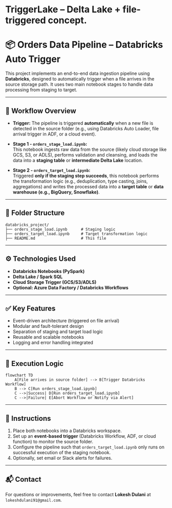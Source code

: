 # TriggerLake – Delta Lake + file-triggered concept.
# 📦 Orders Data Pipeline – Databricks Auto Trigger

This project implements an end-to-end data ingestion pipeline using **Databricks**, designed to automatically trigger when a file arrives in the source storage path. It uses two main notebook stages to handle data processing from staging to target.

---

## 🚀 Workflow Overview

- **Trigger:** The pipeline is triggered **automatically** when a new file is detected in the source folder (e.g., using Databricks Auto Loader, file arrival trigger in ADF, or a cloud event).
  
- **Stage 1 - `orders_stage_load.ipynb`:**  
  This notebook ingests raw data from the source (likely cloud storage like GCS, S3, or ADLS), performs validation and cleansing, and loads the data into a **staging table** or **intermediate Delta Lake** location.

- **Stage 2 - `orders_target_load.ipynb`:**  
  Triggered **only if the staging step succeeds**, this notebook performs the transformation logic (e.g., deduplication, type casting, joins, aggregations) and writes the processed data into a **target table** or **data warehouse (e.g., BigQuery, Snowflake)**.

---

## 📁 Folder Structure

```
databricks_project/
├── orders_stage_load.ipynb      # Staging logic
├── orders_target_load.ipynb     # Target transformation logic
├── README.md                    # This file
```

---

## ⚙️ Technologies Used

- **Databricks Notebooks (PySpark)**
- **Delta Lake / Spark SQL**
- **Cloud Storage Trigger (GCS/S3/ADLS)**
- **Optional: Azure Data Factory / Databricks Workflows**

---

## ✅ Key Features

- Event-driven architecture (triggered on file arrival)
- Modular and fault-tolerant design
- Separation of staging and target load logic
- Reusable and scalable notebooks
- Logging and error handling integrated

---

## 🔄 Execution Logic

```
flowchart TD
    A[File arrives in source folder] --> B[Trigger Databricks Workflow]
    B --> C[Run orders_stage_load.ipynb]
    C -->|Success| D[Run orders_target_load.ipynb]
    C -->|Failure| E[Abort Workflow or Notify via Alert]
```

---

## 📝 Instructions

1. Place both notebooks into a Databricks workspace.
2. Set up an **event-based trigger** (Databricks Workflow, ADF, or cloud function) to monitor the source folder.
3. Configure the pipeline such that `orders_target_load.ipynb` only runs on successful execution of the staging notebook.
4. Optionally, set email or Slack alerts for failures.

---

## 📬 Contact

For questions or improvements, feel free to contact **Lokesh Dulani** at `lokeshdulani91@gmail.com`.
